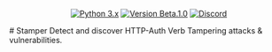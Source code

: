 <p align="center">
  <p align="center">
    <a href="http://www.python.org/download/"><img alt="Python 3.x" src="https://img.shields.io/badge/Version-Beta.1.0-yellow"></a>
    <a href="https://github.com/3vil-Tux/Stamper"><img alt="Version Beta.1.0" src="https://img.shields.io/badge/Python-3.x-orange"></a>
    <a href="https://discord.com/"><img alt="Discord" src="https://img.shields.io/badge/Discord-3vil.Tux#6666-red"></a>
</p>
</p>
# Stamper
Detect and discover HTTP-Auth Verb Tampering attacks &amp; vulnerabilities.

